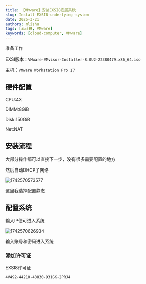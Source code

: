 ```yaml
---
title: 【VMware】安装EXSI8底层系统
slug: Install-EXSI8-underlying-system
date: 2025-3-21
authors: mlishu
tags: [云计算, VMware]
keywords: [cloud-computer, VMware]
---
```

<!-- truncate -->

准备工作

EXSI版本：`VMware-VMvisor-Installer-8.0U2-22380479.x86_64.iso`

主机：`VMware Workstation Pro 17`

## 硬件配置

CPU:4X

DIMM:8GiB

Disk:150GiB

Net:NAT

## 安装流程

大部分操作都可以直接下一步，没有很多需要配置的地方

然后自动DHCP了网络

![1742570573577](image/01-installEXSI/1742570573577.png)

这里我选择配置静态

## 配置系统

输入IP便可进入系统

![1742570626934](image/01-installEXSI/1742570626934.png)

输入账号和密码进入系统

### 添加许可证

EXSI8许可证

```
4V492-44210-48830-931GK-2PRJ4
```
